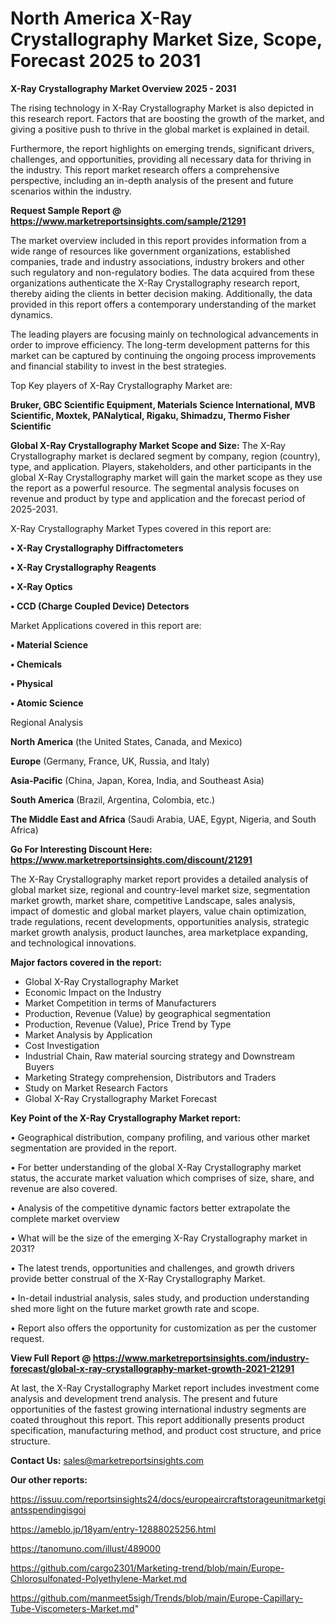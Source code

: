 # North America X-Ray Crystallography Market Size, Scope, Forecast 2025 to 2031

<Strong> X-Ray Crystallography Market Overview 2025 - 2031</strong>

The rising technology in X-Ray Crystallography Market is also depicted in this research report. Factors that are boosting the growth of the market, and giving a positive push to thrive in the global market is explained in detail.

Furthermore, the report highlights on emerging trends, significant drivers, challenges, and opportunities, providing all necessary data for thriving in the industry. This report market research offers a comprehensive perspective, including an in-depth analysis of the present and future scenarios within the industry.

<strong>Request Sample Report @ <a href=https://www.marketreportsinsights.com/sample/21291>https://www.marketreportsinsights.com/sample/21291</a></strong>

The market overview included in this report provides information from a wide range of resources like government organizations, established companies, trade and industry associations, industry brokers and other such regulatory and non-regulatory bodies. The data acquired from these organizations authenticate the X-Ray Crystallography research report, thereby aiding the clients in better decision making. Additionally, the data provided in this report offers a contemporary understanding of the market dynamics.

The leading players are focusing mainly on technological advancements in order to improve efficiency. The long-term development patterns for this market can be captured by continuing the ongoing process improvements and financial stability to invest in the best strategies.

Top Key players of X-Ray Crystallography Market are:

<strong>Bruker, GBC Scientific Equipment, Materials Science International, MVB Scientific, Moxtek, PANalytical, Rigaku, Shimadzu, Thermo Fisher Scientific</strong>

<strong><b>Global X-Ray Crystallography Market Scope and Size:</b></strong>
The X-Ray Crystallography market is declared segment by company, region (country), type, and application. Players, stakeholders, and other participants in the global X-Ray Crystallography market will gain the market scope as they use the report as a powerful resource. The segmental analysis focuses on revenue and product by type and application and the forecast period of 2025-2031.

X-Ray Crystallography Market Types covered in this report are:

<strong>• X-Ray Crystallography Diffractometers

• X-Ray Crystallography Reagents

• X-Ray Optics

• CCD (Charge Coupled Device) Detectors</strong>

Market Applications covered in this report are:

<strong>• Material Science

• Chemicals

• Physical

• Atomic Science</strong> 

Regional Analysis

<strong>North America</strong> (the United States, Canada, and Mexico)

<strong>Europe</strong> (Germany, France, UK, Russia, and Italy)

<strong>Asia-Pacific</strong> (China, Japan, Korea, India, and Southeast Asia)

<strong>South America</strong> (Brazil, Argentina, Colombia, etc.)

<strong>The Middle East and Africa</strong> (Saudi Arabia, UAE, Egypt, Nigeria, and South Africa)

<strong>Go For Interesting Discount Here: <a href=https://www.marketreportsinsights.com/discount/21291>https://www.marketreportsinsights.com/discount/21291</a></strong>

The X-Ray Crystallography market report provides a detailed analysis of global market size, regional and country-level market size, segmentation market growth, market share, competitive Landscape, sales analysis, impact of domestic and global market players, value chain optimization, trade regulations, recent developments, opportunities analysis, strategic market growth analysis, product launches, area marketplace expanding, and technological innovations.

<strong><b>Major factors covered in the report:</b></strong>
<ul>
  <li>Global X-Ray Crystallography Market </li>
  <li>Economic Impact on the Industry</li>
  <li>Market Competition in terms of Manufacturers</li>
  <li>Production, Revenue (Value) by geographical segmentation</li>
  <li>Production, Revenue (Value), Price Trend by Type</li>
  <li>Market Analysis by Application</li>
  <li>Cost Investigation</li>
  <li>Industrial Chain, Raw material sourcing strategy and Downstream Buyers</li>
  <li>Marketing Strategy comprehension, Distributors and Traders</li>
  <li>Study on Market Research Factors</li>
  <li>Global X-Ray Crystallography Market Forecast</li>
</ul>

<strong><b>Key Point of the X-Ray Crystallography Market report:</b></strong>

• Geographical distribution, company profiling, and various other market segmentation are provided in the report.

• For better understanding of the global X-Ray Crystallography market status, the accurate market valuation which comprises of size, share, and revenue are also covered.

• Analysis of the competitive dynamic factors better extrapolate the complete market overview

• What will be the size of the emerging X-Ray Crystallography market in 2031?

• The latest trends, opportunities and challenges, and growth drivers provide better construal of the X-Ray Crystallography Market.

• In-detail industrial analysis, sales study, and production understanding shed more light on the future market growth rate and scope.

• Report also offers the opportunity for customization as per the customer request.

<strong><b>View Full Report @ <a href=https://www.marketreportsinsights.com/industry-forecast/global-x-ray-crystallography-market-growth-2021-21291>https://www.marketreportsinsights.com/industry-forecast/global-x-ray-crystallography-market-growth-2021-21291</a></b></strong>


At last, the X-Ray Crystallography Market report includes investment come analysis and development trend analysis. The present and future opportunities of the fastest growing international industry segments are coated throughout this report. This report additionally presents product specification, manufacturing method, and product cost structure, and price structure.

<strong>Contact Us:</strong>
sales@marketreportsinsights.com

<strong>Our other reports:</strong>

<a href=https://issuu.com/reportsinsights24/docs/europeaircraftstorageunitmarketgiantsspendingisgoi>https://issuu.com/reportsinsights24/docs/europeaircraftstorageunitmarketgiantsspendingisgoi</a>

<a href=https://ameblo.jp/18yam/entry-12888025256.html>https://ameblo.jp/18yam/entry-12888025256.html</a>

<a href=https://tanomuno.com/illust/489000>https://tanomuno.com/illust/489000</a>

<a href=https://github.com/cargo2301/Marketing-trend/blob/main/Europe-Chlorosulfonated-Polyethylene-Market.md>https://github.com/cargo2301/Marketing-trend/blob/main/Europe-Chlorosulfonated-Polyethylene-Market.md</a>

<a href=https://github.com/manmeet5sigh/Trends/blob/main/Europe-Capillary-Tube-Viscometers-Market.md>https://github.com/manmeet5sigh/Trends/blob/main/Europe-Capillary-Tube-Viscometers-Market.md</a>"
